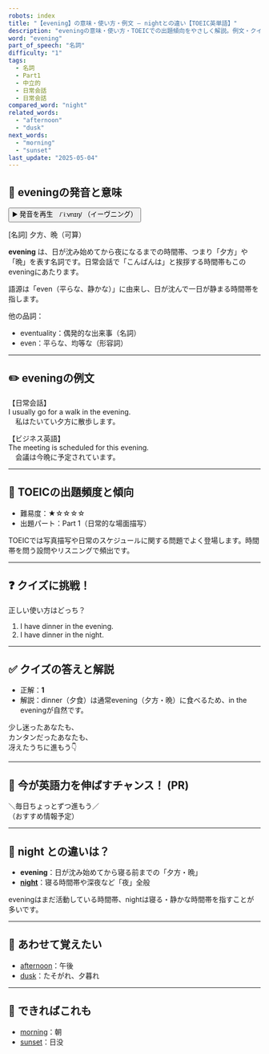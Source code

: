```yaml
---
robots: index
title: "【evening】の意味・使い方・例文 ― nightとの違い【TOEIC英単語】"
description: "eveningの意味・使い方・TOEICでの出題傾向をやさしく解説。例文・クイズ付きでnightとの違いもわかりやすく学べます。"
word: "evening"
part_of_speech: "名詞"
difficulty: "1"
tags:
  - 名詞
  - Part1
  - 中立的
  - 日常会話
  - 日常会話
compared_word: "night"
related_words:
  - "afternoon"
  - "dusk"
next_words:
  - "morning"
  - "sunset"
last_update: "2025-05-04"
---
```


## 🔰 eveningの発音と意味

<button class="play-audio" onclick="playTTS('evening')">
  <span class="play-audio-main">
    ▶️ 発音を再生　/ˈiːvnɪŋ/
  </span>
  <span class="play-audio-sub">
    （イーヴニング）
  </span>
</button>

[名詞] 夕方、晩（可算）

**evening** は、日が沈み始めてから夜になるまでの時間帯、つまり「夕方」や「晩」を表す名詞です。日常会話で「こんばんは」と挨拶する時間帯もこのeveningにあたります。

語源は「even（平らな、静かな）」に由来し、日が沈んで一日が静まる時間帯を指します。

他の品詞：  
- eventuality：偶発的な出来事（名詞）
- even：平らな、均等な（形容詞）

---

## ✏️ eveningの例文

【日常会話】  
I usually go for a walk in the evening.  
　私はたいてい夕方に散歩します。

【ビジネス英語】  
The meeting is scheduled for this evening.  
　会議は今晩に予定されています。

---

## 🎯 TOEICの出題頻度と傾向

- 難易度：★☆☆☆☆
- 出題パート：Part 1（日常的な場面描写）

TOEICでは写真描写や日常のスケジュールに関する問題でよく登場します。時間帯を問う設問やリスニングで頻出です。

---

## ❓ クイズに挑戦！

正しい使い方はどっち？

1. I have dinner in the evening.  
2. I have dinner in the night.

---

## ✅ クイズの答えと解説

- 正解：**1**
- 解説：dinner（夕食）は通常evening（夕方・晩）に食べるため、in the eveningが自然です。

少し迷ったあなたも、  
カンタンだったあなたも、  
冴えたうちに進もう👇️

---

## 🚀 今が英語力を伸ばすチャンス！ (PR)

<div class="info-center">
＼毎日ちょっとずつ進もう／<br>  
（おすすめ情報予定）
</div>

---

## 🤔  night との違いは？

- **evening**：日が沈み始めてから寝る前までの「夕方・晩」
- **[night](/word/night)**：寝る時間帯や深夜など「夜」全般

eveningはまだ活動している時間帯、nightは寝る・静かな時間帯を指すことが多いです。

---

## 🧩 あわせて覚えたい

- [afternoon](/word/afternoon)：午後
- [dusk](/word/dusk)：たそがれ、夕暮れ

---

## 📖 できればこれも

- [morning](/word/morning)：朝
- [sunset](/word/sunset)：日没

<!-- cvid: aid48_bid11 -->
